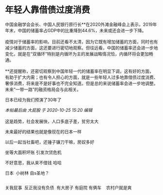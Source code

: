 # 年轻人靠借债过度消费


中国金融学会会长、中国人民银行原行长**在2020外滩金融峰会上表示，2019年年末，中国的储蓄率占GDP中的比重降到44.6%，未来或还会进一步下降。<br />
<br />
疫情对于储蓄率的影响，目前还看不太清，因为它既有增加储蓄的方面，同时也有减少储蓄的方面，这还要进行密切地观察。但往远看，中国的储蓄率还会进一步地变化，就是在“双循环”特别是内循环为主的发展战略情况恰，内循环将会更加畅通。<br />
<br />
**还提醒称，还密切观察到中国年轻一代的储蓄率在明显下调，这有好的方面，有助于扩大内需；也有令人担心的方面，就是一些年轻人过多地靠借债过度消费、奢侈消费，将来是不是好事也不完全知道。但是总的来说储蓄率会进一步地调整。未来“一带一路”的融资格局会与此相关。

日本已经为我们预演了30年了

<i class="pstatus"> 本帖最后由 大屁股 于 2020-10-25 15:20 编辑 </i><br />
<br />
这是趋势，社会发展快，人口多底子差，贫穷太大

未来最好的结果也就是像现在的日本一样

以后一起当社畜吧，还锤子镰刀干嘛，房奴多好

坐等大面积坏账 引发次贷危机

不好意思，我从来不借钱 哈哈

日本&nbsp;&nbsp;小树林 自s圣地？<img id="aimg_iX0X0" onclick="zoom(this, this.src, 0, 0, 0)" class="zoom" src="https://cdn.jsdelivr.net/gh/hishis/forum-master/public/images/patch.gif" onmouseover="img_onmouseoverfunc(this)" onload="thumbImg(this)" border="0" alt="" />

<img src="static/image/smiley/default/sad.gif" smilieid="2" border="0" alt="" />

关我屁事&nbsp;&nbsp;反正我没有负债&nbsp;&nbsp;有大房子 有庭院 有俩车&nbsp; &nbsp; 农村户就是爽
